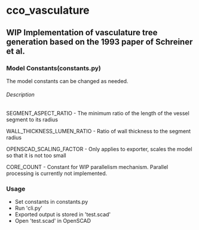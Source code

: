 # cco_vasculature

## WIP Implementation of vasculature tree generation based on the 1993 paper of Schreiner et al.

### Model Constants(constants.py)
The model constants can be changed as needed.  
###### Description

SEGMENT\_ASPECT\_RATIO - The minimum ratio of the length of the vessel segment to its radius

WALL\_THICKNESS\_LUMEN\_RATIO - Ratio of wall thickness to the segment radius

OPENSCAD\_SCALING\_FACTOR - Only applies to exporter, scales the model so that it is not too small

CORE\_COUNT - Constant for WIP parallelism mechanism. Parallel processing is currently not implemented.


### Usage
- Set constants in constants.py
- Run 'cli.py'
- Exported output is stored in 'test.scad'
- Open 'test.scad' in OpenSCAD


